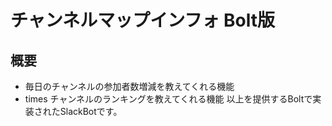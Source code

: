 # チャンネルマップインフォ Bolt版
## 概要
- 毎日のチャンネルの参加者数増減を教えてくれる機能
- times チャンネルのランキングを教えてくれる機能
以上を提供するBoltで実装されたSlackBotです。
